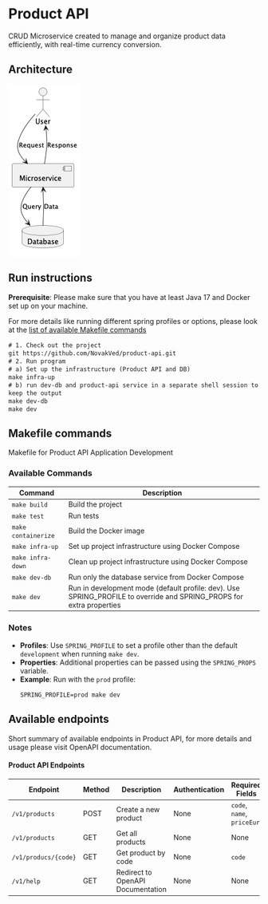 # Product API

CRUD Microservice created to manage and organize product data efficiently, with real-time currency conversion.

## Architecture
![Arhitecture.png](Arhitecture.png)

## Run instructions

**Prerequisite**: Please make sure that you have at least Java 17 and Docker set up on your machine.

For more details like running different spring profiles or options, please look
at the [list of available Makefile commands](#makefile-commands)

```shell
# 1. Check out the project
git https://github.com/NovakVed/product-api.git
# 2. Run program
# a) Set up the infrastructure (Product API and DB)
make infra-up
# b) run dev-db and product-api service in a separate shell session to keep the output
make dev-db
make dev
```

## Makefile commands

Makefile for Product API Application Development

### Available Commands

| Command             | Description                                                                                                          |
|---------------------|----------------------------------------------------------------------------------------------------------------------|
| `make build`        | Build the project                                                                                                    |
| `make test`         | Run tests                                                                                                            |
| `make containerize` | Build the Docker image                                                                                               |
| `make infra-up`     | Set up project infrastructure using Docker Compose                                                                   |
| `make infra-down`   | Clean up project infrastructure using Docker Compose                                                                 |
| `make dev-db`       | Run only the database service from Docker Compose                                                                    |
| `make dev`          | Run in development mode (default profile: dev). Use SPRING_PROFILE to override and SPRING_PROPS for extra properties |

### Notes

- **Profiles**: Use `SPRING_PROFILE` to set a profile other than the default `development` when running `make dev`.
- **Properties**: Additional properties can be passed using the `SPRING_PROPS` variable.
- **Example**: Run with the `prod` profile:
  ```shell
  SPRING_PROFILE=prod make dev
  ```

## Available endpoints

Short summary of available endpoints in Product API, for more details and usage please visit OpenAPI documentation.

#### Product API Endpoints

| Endpoint             | Method | Description                       | Authentication | Required Fields            | Optional Fields |
|----------------------|--------|-----------------------------------|----------------|----------------------------|-----------------|
| `/v1/products`       | POST   | Create a new product              | None           | `code`, `name`, `priceEur` | `isAvailable`   |
| `/v1/products`       | GET    | Get all products                  | None           | None                       | None            |
| `/v1/producs/{code}` | GET    | Get product by code               | None           | `code`                     | None            |
| `/v1/help`           | GET    | Redirect to OpenAPI Documentation | None           | None                       | None            |
